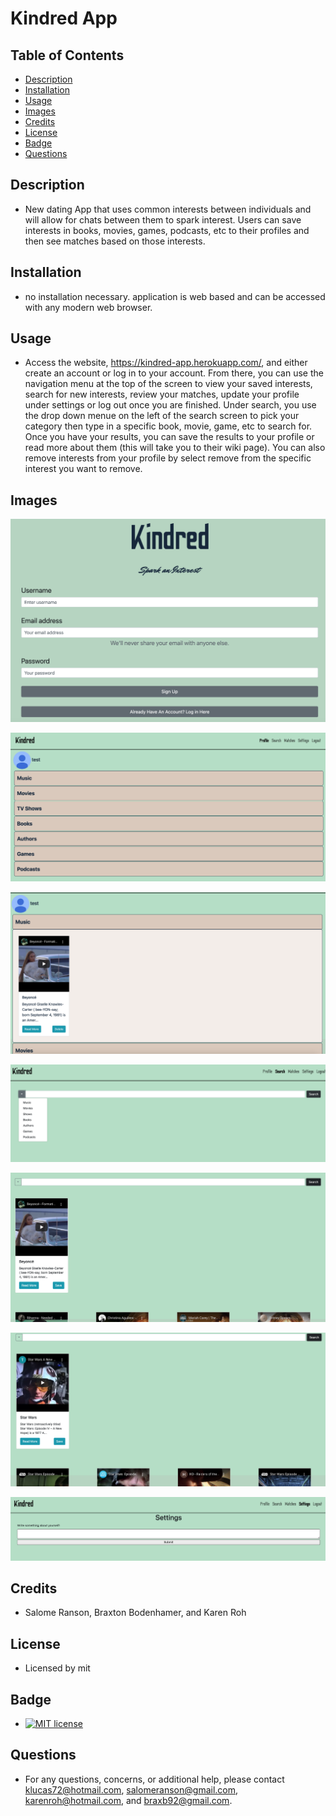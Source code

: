 # Kindred App
    
## Table of Contents
* [Description](#description) 
* [Installation](#installation)
* [Usage](#usage)
* [Images](#Images)
* [Credits](#credits)
* [License](#license)
* [Badge](#badge)
* [Questions](#questions)
    
## Description
* New dating App that uses common interests between individuals and will allow for chats between them to spark interest.  Users can save interests in books, movies, games, podcasts, etc to their profiles and then see matches based on those interests.
    
## Installation
* no installation necessary.  application is web based and can be accessed with any modern web browser.
    
## Usage
* Access the website, https://kindred-app.herokuapp.com/, and either create an account or log in to your account.  From there, you can use the navigation menu at the top of the screen to view your saved interests, search for new interests, review your matches, update your profile under settings or log out once you are finished.  Under search, you use the drop down menue on the left of the search screen to pick your category then type in a specific book, movie, game, etc to search for.  Once you have your results, you can save the results to your profile or read more about them (this will take you to their wiki page).  You can also remove interests from your profile by select remove from the specific interest you want to remove.  
    
## Images

![signup page for account](./signup.png "signup page") 

![home page for profile with about me](./basic_profile.png "basic profile page") 

![profile page with saved interests](./profile_with_saves.png "profile with saved interests page") 

![basic search menu page](./search_menu.png "basic search menu page") 

![search results page](./search_results.png "search results page")

![more search results page](./search_results2.png "more search results page")

![about me page in settings menu](./about_me.png "about me page") 

## Credits
* Salome Ranson, Braxton Bodenhamer, and Karen Roh
    
## License
* Licensed by mit
    
## Badge
* [![MIT license](https://img.shields.io/badge/License-MIT-blue.svg)](https://lbesson.mit-license.org/)
    
## Questions
* For any questions, concerns, or additional help, please contact klucas72@hotmail.com, salomeranson@gmail.com, karenroh@hotmail.com, and braxb92@gmail.com.
